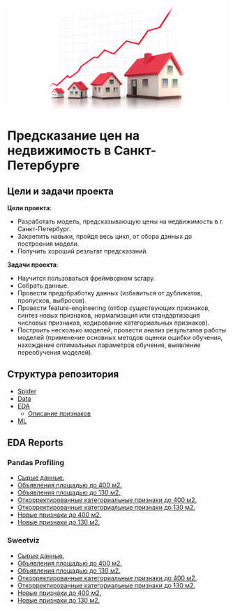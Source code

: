 ![title](img/hpp.png)
# Предсказание цен на недвижимость в Санкт-Петербурге

## Цели и задачи проекта

**Цели проекта**:
 - Разработать модель, предсказывающую цены на недвижимость в г. Санкт-Петербург.
 - Закрепить навыки, пройдя весь цикл, от сбора данных до построения модели.
 - Получить хороший резльтат предсказаний.
 
**Задачи проекта**:
 - Научится пользоваться фреймворком scrapy.
 - Собрать данные.
 - Провести предобработку данных (избавиться от дубликатов, пропусков, выбросов).
 - Провести feature-engineering (отбор существующих признаков, синтез новых признаков, нормализация или стандартизация числовых признаков, кодирование категориальных признаков).
 - Построить несколько моделей, провести анализ результатов работы моделей (применение основных методов оценки ошибки обучения, нахождение оптимальных параметров обучения, выявление переобучения моделей).

## Структура репозитория

- [Spider](https://github.com/alxkzncoff/house_price_prediction/tree/master/domofond)
- [Data](https://github.com/alxkzncoff/house_price_prediction/tree/master/data)
- [EDA](https://github.com/alxkzncoff/house_price_prediction/tree/master/eda)
  - [Описание признаков](#Признаки.)
- [ML](https://github.com/alxkzncoff/house_price_prediction/tree/master/model)

## EDA Reports

### Pandas Profiling

- [Сырые данные.](https://alxkzncoff.github.io/house_price_prediction/EDA_FLATS_PANDAS_PROFILING_REPORT.html)
- [Объявления площадью до 400 м2.](https://alxkzncoff.github.io/house_price_prediction/EDA_FLATS_400M2_PANDAS_PROFILING_REPORT.html)
- [Объявления площадью до 130 м2.](https://alxkzncoff.github.io/house_price_prediction/EDA_FLATS_130M2_PANDAS_PROFILING_REPORT.html)
- [Откорректированные категориальные признаки до 400 м2.](https://alxkzncoff.github.io/house_price_prediction/EDA_CAT_COR_FLATS_400M2_PANDAS_PROFILING_REPORT.html)
- [Откорректированные категориальные признаки до 130 м2.](https://alxkzncoff.github.io/house_price_prediction/EDA_CAT_COR_FLATS_130M2_PANDAS_PROFILING_REPORT.html)
- [Новые признаки до 400 м2.](https://alxkzncoff.github.io/house_price_prediction/NEW_FEATURES_400M2_PANDAS_PROFILING_REPORT.html)
- [Новые признаки до 130 м2.](https://alxkzncoff.github.io/house_price_prediction/NEW_FEATURES_130M2_PANDAS_PROFILING_REPORT.html)

### Sweetviz

- [Сырые данные.](https://alxkzncoff.github.io/house_price_prediction/EDA_FLATS_SWEETVIZ_REPORT.html)
- [Объявления площадью до 400 м2.](https://alxkzncoff.github.io/house_price_prediction/EDA_FLATS_400M2_SWEETVIZ_REPORT.html)
- [Объявления площадью до 130 м2.](https://alxkzncoff.github.io/house_price_prediction/EDA_FLATS_130M2_SWEETVIZ_REPORT.html)
- [Откорректированные категориальные признаки до 400 м2.](https://alxkzncoff.github.io/house_price_prediction/EDA_CAT_COR_FLATS_400M2_SWEETVIZ_REPORT.html)
- [Откорректированные категориальные признаки до 130 м2.](https://alxkzncoff.github.io/house_price_prediction/EDA_CAT_COR_FLATS_130M2_SWEETVIZ_REPORT.html)
- [Новые признаки до 400 м2.](https://alxkzncoff.github.io/house_price_prediction/NEW_FEATURES_400M2_SWEETVIZ_REPORT.html)
- [Новые признаки до 130 м2.](https://alxkzncoff.github.io/house_price_prediction/NEW_FEATURES_130M2_SWEETVIZ_REPORT.html)
